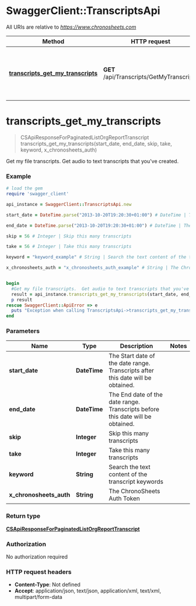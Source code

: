 # SwaggerClient::TranscriptsApi

All URIs are relative to *https://www.chronosheets.com*

Method | HTTP request | Description
------------- | ------------- | -------------
[**transcripts_get_my_transcripts**](TranscriptsApi.md#transcripts_get_my_transcripts) | **GET** /api/Transcripts/GetMyTranscripts | Get my file transcripts.  Get audio to text transcripts that you&#39;ve created.


# **transcripts_get_my_transcripts**
> CSApiResponseForPaginatedListOrgReportTranscript transcripts_get_my_transcripts(start_date, end_date, skip, take, keyword, x_chronosheets_auth)

Get my file transcripts.  Get audio to text transcripts that you've created.

### Example
```ruby
# load the gem
require 'swagger_client'

api_instance = SwaggerClient::TranscriptsApi.new

start_date = DateTime.parse("2013-10-20T19:20:30+01:00") # DateTime | The Start date of the date range.  Transcripts after this date will be obtained.

end_date = DateTime.parse("2013-10-20T19:20:30+01:00") # DateTime | The End date of the date range.  Transcripts before this date will be obtained.

skip = 56 # Integer | Skip this many transcripts

take = 56 # Integer | Take this many transcripts

keyword = "keyword_example" # String | Search the text content of the transcript keywords

x_chronosheets_auth = "x_chronosheets_auth_example" # String | The ChronoSheets Auth Token


begin
  #Get my file transcripts.  Get audio to text transcripts that you've created.
  result = api_instance.transcripts_get_my_transcripts(start_date, end_date, skip, take, keyword, x_chronosheets_auth)
  p result
rescue SwaggerClient::ApiError => e
  puts "Exception when calling TranscriptsApi->transcripts_get_my_transcripts: #{e}"
end
```

### Parameters

Name | Type | Description  | Notes
------------- | ------------- | ------------- | -------------
 **start_date** | **DateTime**| The Start date of the date range.  Transcripts after this date will be obtained. | 
 **end_date** | **DateTime**| The End date of the date range.  Transcripts before this date will be obtained. | 
 **skip** | **Integer**| Skip this many transcripts | 
 **take** | **Integer**| Take this many transcripts | 
 **keyword** | **String**| Search the text content of the transcript keywords | 
 **x_chronosheets_auth** | **String**| The ChronoSheets Auth Token | 

### Return type

[**CSApiResponseForPaginatedListOrgReportTranscript**](CSApiResponseForPaginatedListOrgReportTranscript.md)

### Authorization

No authorization required

### HTTP request headers

 - **Content-Type**: Not defined
 - **Accept**: application/json, text/json, application/xml, text/xml, multipart/form-data




